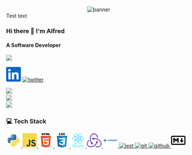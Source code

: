<div align="center">
  <br>
  <img src="header.svg" alt="banner"/>
  <br>
</div>

<div style=>
  Test text
</div>

### Hi there 👋 I'm Alfred
#### A Software Developer
[![](https://visitcount.itsvg.in/api?id=badger-99&label=Profile%20Views&color=1&icon=5&pretty=true)](https://visitcount.itsvg.in)

<!--
**badger-99/badger-99** is a ✨ _special_ ✨ repository because its `README.md` (this file) appears on your GitHub profile.

Here are some ideas to get you started:

- 🔭 I’m currently working on ...
- 🌱 I’m currently learning ...
- 👯 I’m looking to collaborate on ...
- 🤔 I’m looking for help with ...
- 💬 Ask me about ...
- 📫 How to reach me: ...
- 😄 Pronouns: ...
- ⚡ Fun fact: ...
-->
[<img src='linkedin-color.svg' alt='linkedin' height='40'>](https://www.linkedin.com/in/https://www.linkedin.com/in/alfredm-7b41a0270/)  [<img src='https://upload.wikimedia.org/wikipedia/commons/c/ce/X_logo_2023.svg' alt='twitter' height='40' >](https://twitter.com/https://twitter.com/AlfredMkg)  

![](https://github-readme-stats.vercel.app/api?username=badger-99&bg_color=000000&title_color=1600FF&text_color=ffffff&hide_border=false&include_all_commits=false&count_private=true)<br/>
![](https://github-readme-streak-stats.herokuapp.com/?user=badger-99&theme=transparent&background=000000&stroke=ffffff&fire=1600ff&ring=1600FF&currStreakNum=ffffff&sideNums=ffffff&currStreakLabel=ffffff&sideLabels=ffffff&dates=ffffff&hide_border=false)<br/>
![](https://github-readme-stats.vercel.app/api/top-langs/?username=badger-99&&bg_color=000000&title_color=1600ff&text_color=ffffff&hide_border=false&include_all_commits=false&count_private=true&layout=compact) 


### 💻 Tech Stack
<p align="left"> 
  <a href="https://www.python.org" target="_blank" rel="noreferrer"> <img src="https://raw.githubusercontent.com/devicons/devicon/master/icons/python/python-original.svg" alt="python" width="40" height="40"/> </a>
  <a href="https://developer.mozilla.org/en-US/docs/Web/JavaScript" target="_blank" rel="noreferrer"> <img src="https://raw.githubusercontent.com/devicons/devicon/master/icons/javascript/javascript-original.svg" alt="javascript" width="40" height="40"/> </a>
  <a href="https://www.w3.org/html/" target="_blank" rel="noreferrer"> <img src="https://raw.githubusercontent.com/devicons/devicon/master/icons/html5/html5-original-wordmark.svg" alt="html5" width="40" height="40"/> </a>
  <a href="https://www.w3schools.com/css/" target="_blank" rel="noreferrer"> <img src="https://raw.githubusercontent.com/devicons/devicon/master/icons/css3/css3-original-wordmark.svg" alt="css3" width="40" height="40"/> </a>
  <a href="https://reactjs.org/" target="_blank" rel="noreferrer"> <img src="https://raw.githubusercontent.com/devicons/devicon/master/icons/react/react-original-wordmark.svg" alt="react" width="40" height="40"/> </a>
  <a href="https://redux.js.org" target="_blank" rel="noreferrer"> <img src="https://raw.githubusercontent.com/devicons/devicon/master/icons/redux/redux-original.svg" alt="redux" width="40" height="40"/> </a>
  <a href="https://webpack.js.org" target="_blank" rel="noreferrer"> <img src="https://raw.githubusercontent.com/devicons/devicon/d00d0969292a6569d45b06d3f350f463a0107b0d/icons/webpack/webpack-original-wordmark.svg" alt="webpack" width="40" height="40"/> </a>
  <a href="https://jestjs.io" target="_blank" rel="noreferrer"> <img src="https://www.vectorlogo.zone/logos/jestjsio/jestjsio-icon.svg" alt="jest" width="40" height="40"/> </a>
  <a href="https://git-scm.com/" target="_blank" rel="noreferrer"> <img src="https://www.vectorlogo.zone/logos/git-scm/git-scm-icon.svg" alt="git" width="40" height="40"/> </a>
  <a href="https://github.com/badger-99" target="_blank" rel="noreferrer"> <img src='https://cdn.jsdelivr.net/npm/simple-icons@3.0.1/icons/github.svg' alt='github' height='40'> </a>
  <a href="https://www.markdownguide.org/" target="_blank" rel="noreferrer"> <img src="https://github.com/devicons/devicon/blob/master/icons/markdown/markdown-original.svg" alt="markdown" width="40" height="40"/> </a>
</p>

<!--
[![trophy](https://github-profile-trophy.vercel.app/?username=badger-99&theme=onestar)](https://github.com/ryo-ma/github-profile-trophy)
-->
